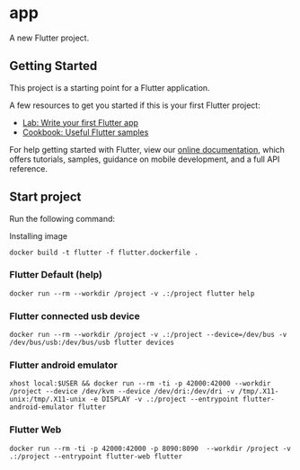# app

A new Flutter project.

## Getting Started

This project is a starting point for a Flutter application.

A few resources to get you started if this is your first Flutter project:

- [Lab: Write your first Flutter app](https://flutter.dev/docs/get-started/codelab)
- [Cookbook: Useful Flutter samples](https://flutter.dev/docs/cookbook)

For help getting started with Flutter, view our
[online documentation](https://flutter.dev/docs), which offers tutorials,
samples, guidance on mobile development, and a full API reference.

## Start project

Run the following command:

Installing image

```shell
docker build -t flutter -f flutter.dockerfile .
```

### Flutter Default (help)

```shell
docker run --rm --workdir /project -v .:/project flutter help
```

### Flutter connected usb device

```shell
docker run --rm --workdir /project -v .:/project --device=/dev/bus -v /dev/bus/usb:/dev/bus/usb flutter devices
```

### Flutter android emulator

```shell
xhost local:$USER && docker run --rm -ti -p 42000:42000 --workdir /project --device /dev/kvm --device /dev/dri:/dev/dri -v /tmp/.X11-unix:/tmp/.X11-unix -e DISPLAY -v .:/project --entrypoint flutter-android-emulator flutter
```

### Flutter Web

```shell
docker run --rm -ti -p 42000:42000 -p 8090:8090  --workdir /project -v .:/project --entrypoint flutter-web flutter
```